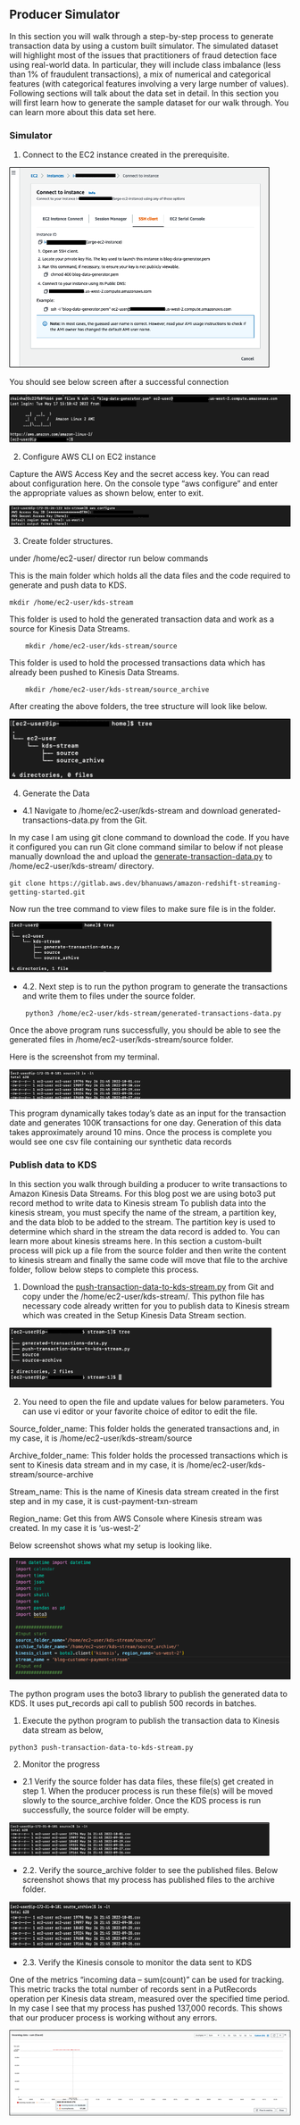 ## Producer Simulator
In this section you will walk through a step-by-step process to generate transaction data by using a custom built simulator.  The simulated dataset will highlight most of the issues that practitioners of fraud detection face using real-world data. In particular, they will include class imbalance (less than 1% of fraudulent transactions), a mix of numerical and categorical features (with categorical features involving a very large number of values).  Following sections will talk about the data set in detail.  In this section you will first learn how to generate the sample dataset for our walk through.  You can learn more about this data set here. 

### Simulator

1.	Connect to the EC2 instance created in the prerequisite.

![Connecting to EC2](Images/ec2.png)

You should see below screen after a successful connection

![](Images/ec2affterlogin.png)
	 	
2.	Configure AWS CLI on EC2 instance

Capture the AWS Access Key and the secret access key. You can read about configuration here. 
On the console type “aws configure” and enter the appropriate values as shown below, enter to exit. 

![](Images/configureec2.png)
 
3.	Create folder structures.

 under /home/ec2-user/ director run below commands <br>

This is the main folder which holds all the data files and the code required to generate and push data to KDS.
```
mkdir /home/ec2-user/kds-stream
```

This folder is used to hold the generated transaction data and work as a source for Kinesis Data Streams.
```
	mkdir /home/ec2-user/kds-stream/source
```
This folder is used to hold the processed transactions data which has already been pushed to Kinesis Data Streams.
```
	mkdir /home/ec2-user/kds-stream/source_archive
```

After creating the above folders, the tree structure will look like below.
 
![](Images/showdirectory.png)

4.	Generate the Data

* 4.1
	Navigate to /home/ec2-user/kds-stream and download generated-transactions-data.py from the Git.

In my case I am using git clone command to download the code. If you have it configured you can run Git clone command similar to below if not please manually download the and upload the  [generate-transaction-data.py](code/generate-transaction-data.py) to /home/ec2-user/kds-stream/ directory. 

```
git clone https://gitlab.aws.dev/bhanuaws/amazon-redshift-streaming-getting-started.git 
```

Now run the tree command to view files to make sure file is in the folder. 

![](Images/treecommand.png)

* 4.2.	Next step is to run the python program to generate the transactions and write them to files under the source folder. 
```
	python3 /home/ec2-user/kds-stream/generated-transactions-data.py
```
Once the above program runs successfully, you should be able to see the generated files in /home/ec2-user/kds-stream/source folder. 

Here is the screenshot from my terminal.

![](Images/transactiondatafiles.png)
 


This program dynamically takes today’s date as an input for the transaction date and generates 100K transactions for one day. Generation of this data takes approximately around 10 mins.  Once the process is complete you would see one csv file containing our synthetic data records


### Publish data to KDS

In this section you walk through building a producer to write transactions to Amazon Kinesis Data Streams.  For this blog post we are using boto3 put record method to write data to Kinesis stream
To publish data into the kinesis stream, you must specify the name of the stream, a partition key, and the data blob to be added to the stream. The partition key is used to determine which shard in the stream the data record is added to. You can learn more about kinesis streams here. 
In this section a custom-built process will pick up a file from the source folder and then write the content to kinesis stream and finally the same code will move that file to the archive folder, follow below steps to complete this process. 

1.	Download the [push-transaction-data-to-kds-stream.py](code/push-transaction-data-to-kds-stream.py) from Git and copy under the /home/ec2-user/kds-stream/.  This python file has necessary code already written for you to publish data to Kinesis stream which was created in the Setup Kinesis Data Stream section. 

![](Images/publishstreampyfile.png)
 

2.	You need to open the file and update values for below parameters. You can use vi editor or your favorite choice of editor to edit the file. 

Source_folder_name: This folder holds the generated transactions and, in my case, it is /home/ec2-user/kds-stream/source

Archive_folder_name: This folder holds the processed transactions which is sent to Kinesis data stream and in my case, it is /home/ec2-user/kds-stream/source-archive

Stream_name:  This is the name of Kinesis data stream created in the first step and in my case, it is cust-payment-txn-stream

Region_name: Get this from AWS Console where Kinesis stream was created. In my case it is ‘us-west-2’

Below screenshot shows what my setup is looking like. 

![](Images/pythonprogram_params.png)

The python program uses the boto3 library to publish the generated data to KDS. It uses put_records api call to publish 500 records in batches.

1.	Execute the python program to publish the transaction data to Kinesis data stream as below,
```
python3 push-transaction-data-to-kds-stream.py
```
2.	Monitor the progress

* 2.1	Verify the source folder has data files, these file(s) get created in step 1. When the producer process is run these file(s) will be moved slowly to the source_archive folder. Once the KDS process is run successfully, the source folder will be empty.

 ![](Images/monitorprogress.png)


* 2.2.	Verify the source_archive folder to see the published files.  Below screenshot shows that my process has published files to the archive folder. 

![](Images/archive.png)

* 2.3.	Verify the Kinesis console to monitor the data sent to KDS

One of the metrics “incoming data – sum(count)” can be used for tracking. This metric tracks the total number of records sent in a PutRecords operation per Kinesis data stream, measured over the specified time period.  In my case I see that my process has pushed 137,000 records.   This shows that our producer process is working without any errors. 

![](Images/kdsmonitor.png)

